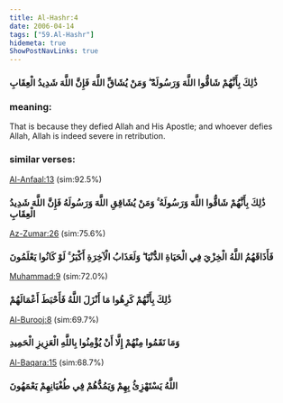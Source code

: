 ```yaml
---
title: Al-Hashr:4
date: 2006-04-14
tags: ["59.Al-Hashr"]
hidemeta: true 
ShowPostNavLinks: true 
---
```

### ذَٰلِكَ بِأَنَّهُمْ شَاقُّوا اللَّهَ وَرَسُولَهُ ۖ وَمَنْ يُشَاقِّ اللَّهَ فَإِنَّ اللَّهَ شَدِيدُ الْعِقَابِ
### meaning: 
That is because they defied Allah and His Apostle; and whoever defies Allah, Allah is indeed severe in retribution.
### similar verses: 

[Al-Anfaal:13](/8/13) (sim:92.5%)

### ذَٰلِكَ بِأَنَّهُمْ شَاقُّوا اللَّهَ وَرَسُولَهُ ۚ وَمَنْ يُشَاقِقِ اللَّهَ وَرَسُولَهُ فَإِنَّ اللَّهَ شَدِيدُ الْعِقَابِ

[Az-Zumar:26](/39/26) (sim:75.6%)

### فَأَذَاقَهُمُ اللَّهُ الْخِزْيَ فِي الْحَيَاةِ الدُّنْيَا ۖ وَلَعَذَابُ الْآخِرَةِ أَكْبَرُ ۚ لَوْ كَانُوا يَعْلَمُونَ

[Muhammad:9](/47/9) (sim:72.0%)

### ذَٰلِكَ بِأَنَّهُمْ كَرِهُوا مَا أَنْزَلَ اللَّهُ فَأَحْبَطَ أَعْمَالَهُمْ

[Al-Burooj:8](/85/8) (sim:69.7%)

### وَمَا نَقَمُوا مِنْهُمْ إِلَّا أَنْ يُؤْمِنُوا بِاللَّهِ الْعَزِيزِ الْحَمِيدِ

[Al-Baqara:15](/2/15) (sim:68.7%)

### اللَّهُ يَسْتَهْزِئُ بِهِمْ وَيَمُدُّهُمْ فِي طُغْيَانِهِمْ يَعْمَهُونَ
